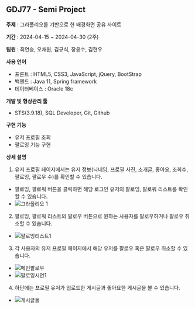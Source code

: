 ## GDJ77 - Semi Project

**주제** : 그라폴리오를 기반으로 한 배경화면 공유 사이트

**기간** : 2024-04-15 ~ 2024-04-30 (2주)

**팀원** : 최연승, 오채원, 김규식, 장윤수, 김현우

**사용 언어**
- 프론트 : HTML5, CSS3, JavaScript, jQuery, BootStrap
- 백엔드 : Java 11, Spring framework
- 데이터베이스 : Oracle 18c

**개발 및 형상관리 툴**
- STS(3.9.18), SQL Developer, Git, Github

**구현 기능**
- 유저 프로필 조회
- 팔로잉 기능 구현

**상세 설명**
1) 유저 프로필 페이지에서는 유저 정보(닉네임, 프로필 사진, 소개글, 좋아요, 조회수, 팔로잉, 팔로우 수)를 확인할 수 있습니다.
- 팔로잉, 팔로워 버튼을 클릭하면 해당 로그인 유저의 팔로잉, 팔로워 리스트를 확인할 수 있습니다.
- ![그라폴리오 1](https://github.com/Audrey-1120/inflearnSpring/assets/100057254/90545c7e-89c7-4436-98e6-ac6dc0dc4567)

2) 팔로잉, 팔로워 리스트의 팔로우 버튼으로 원하는 사용자를 팔로우하거나 팔로우 취소할 수 있습니다.
- ![팔로잉리스트1](https://github.com/Audrey-1120/inflearnSpring/assets/100057254/e8c2ea98-8e92-4068-9c50-5160a16ac411)

3) 각 사용자의 유저 프로필 페이지에서 해당 유저를 팔로우 혹은 팔로우 취소할 수 있습니다.
- ![메인팔로우](https://github.com/Audrey-1120/inflearnSpring/assets/100057254/72db29ca-ec64-4c2b-ab3b-7a72e85055b8)
- ![팔로잉시연1](https://github.com/Audrey-1120/inflearnSpring/assets/100057254/636923c1-a864-4fbf-a79f-e4003148b7d5)

4) 하단에는 프로필 유저가 업로드한 게시글과 좋아요한 게시글을 볼 수 있습니다.
- ![게시글들](https://github.com/Audrey-1120/inflearnSpring/assets/100057254/63ea7e4f-9302-43a1-b1fb-cd946f574c44)

